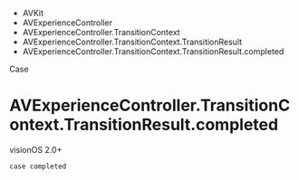 

- AVKit
- AVExperienceController
- AVExperienceController.TransitionContext
- AVExperienceController.TransitionContext.TransitionResult
-  AVExperienceController.TransitionContext.TransitionResult.completed 

Case

# AVExperienceController.TransitionContext.TransitionResult.completed

visionOS 2.0+

``` source
case completed
```


